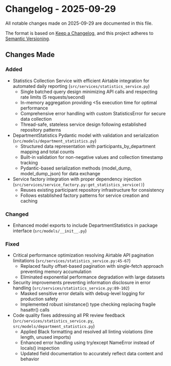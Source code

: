 # Changelog - 2025-09-29

All notable changes made on 2025-09-29 are documented in this file.

The format is based on [Keep a Changelog](https://keepachangelog.com/en/1.0.0/),
and this project adheres to [Semantic Versioning](https://semver.org/spec/v2.0.0.html).

## Changes Made

### Added
- Statistics Collection Service with efficient Airtable integration for automated daily reporting (`src/services/statistics_service.py`)
  - Single batched query design minimizing API calls and respecting rate limits (5 requests/second)
  - In-memory aggregation providing <5s execution time for optimal performance
  - Comprehensive error handling with custom StatisticsError for secure data collection
  - Thread-safe, stateless service design following established repository patterns
- DepartmentStatistics Pydantic model with validation and serialization (`src/models/department_statistics.py`)
  - Structured data representation with participants_by_department mapping and total counts
  - Built-in validation for non-negative values and collection timestamp tracking
  - Pydantic-based serialization methods (model_dump, model_dump_json) for data exchange
- Service factory integration with proper dependency injection (`src/services/service_factory.py:get_statistics_service()`)
  - Reuses existing participant repository infrastructure for consistency
  - Follows established factory patterns for service creation and caching

### Changed
- Enhanced model exports to include DepartmentStatistics in package interface (`src/models/__init__.py`)

### Fixed
- Critical performance optimization resolving Airtable API pagination limitations (`src/services/statistics_service.py:45-67`)
  - Replaced faulty offset-based pagination with single-fetch approach preventing memory accumulation
  - Eliminated exponential performance degradation with large datasets
- Security improvements preventing information disclosure in error handling (`src/services/statistics_service.py:89-102`)
  - Masked sensitive error details with debug-level logging for production safety
  - Implemented robust isinstance() type checking replacing fragile hasattr() calls
- Code quality fixes addressing all PR review feedback (`src/services/statistics_service.py`, `src/models/department_statistics.py`)
  - Applied Black formatting and resolved all linting violations (line length, unused imports)
  - Enhanced error handling using try/except NameError instead of locals() inspection
  - Updated field documentation to accurately reflect data content and behavior